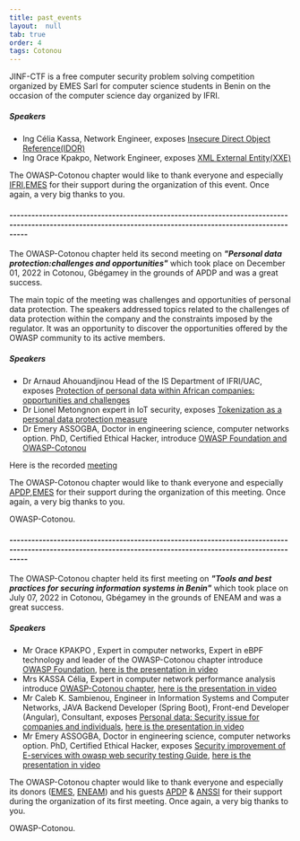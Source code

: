 ```yaml
---
title: past_events
layout:  null
tab: true
order: 4
tags: Cotonou
---
```


JINF-CTF is a free computer security problem solving competition organized by EMES Sarl for computer science students in Benin on the occasion of the computer science day organized by IFRI.

<h5>Speakers</h5>

<ul>
<li>
    Ing Célia Kassa, Network Engineer, exposes 
    <a href="assets/images/owasp-idor.pptx">
    Insecure Direct Object Reference(IDOR)</a>
</li>

<li>
    Ing Orace Kpakpo, Network Engineer, exposes 
    <a href="assets/images/owasp-xml-entity.pptx">
    XML External Entity(XXE)</a>
</li>

</ul>

The OWASP-Cotonou chapter would like to thank everyone and especially <a href="https://ifri-uac.bj/">IFRI</a>,<a href="https://www.emes.bj/">EMES</a> for their support during the organization of this event. Once again, a very big thanks to you.

<h4>-------------------------------------------------------------------------------------------------------------------------------------------------------------</h4>

The OWASP-Cotonou chapter held its second meeting on ***<i>"Personal data protection:challenges and opportunities"</i>*** which took place on December 01, 2022 in Cotonou, Gbégamey in the grounds of APDP and was a great success.

The main topic of the meeting was challenges and opportunities of personal data protection. The speakers addressed topics related to the challenges of data protection within the company and the constraints imposed by the regulator. It was an opportunity to discover the opportunities offered by the OWASP community to its active members.

<h5>Speakers</h5>

<ul>
<li>
    Dr Arnaud Ahouandjinou Head of the IS Department of IFRI/UAC, exposes 
    <a href="assets/images/Present-OWASP-AhA.pptx">
    Protection of personal data within African companies: opportunities and challenges</a>
</li>

<li>
    Dr Lionel Metongnon expert in IoT security, exposes 
    <a href="assets/images/owasp-chapter-OWASP-La-tokenisation-comme-mesure-de-protection-des-données-personnelles.pptx">
    Tokenization as a personal data protection measure</a>
</li>

<li>
    Dr Emery ASSOGBA, Doctor in engineering science, computer networks option. PhD, Certified Ethical Hacker, introduce
    <a href="owasp-chapter-OWASP-Web-Security-Testing-Guide.pptx.pdf">
    OWASP Foundation and OWASP-Cotonou</a>
</li>
</ul>

Here is the recorded <a href="https://www.youtube.com/watch?v=DZ0-ybyA8JM">meeting</a>

The OWASP-Cotonou chapter would like to thank everyone and especially <a href="https://www.apdp.bj/">APDP</a>,<a href="https://www.emes.bj/">EMES</a> for their support during the organization of this meeting. Once again, a very big thanks to you.

OWASP-Cotonou.

<h4>-------------------------------------------------------------------------------------------------------------------------------------------------------------</h4>

The OWASP-Cotonou chapter held its first meeting on ***<i>"Tools and best practices for securing information systems in Benin"</i>*** which took place on July 07, 2022 in Cotonou, Gbégamey in the grounds of ENEAM and was a great success.

<h5>Speakers</h5>

<ul>
<li>
    Mr Orace KPAKPO , Expert in computer networks, Expert in eBPF technology and leader of the OWASP-Cotonou chapter introduce
    <a href="https://fr.scribd.com/presentation/583222986/Presentation-d-OWASP">OWASP Foundation</a>,  
    <a href="https://www.youtube.com/watch?v=I0RkUlpzF6w&t=7s">here is the presentation in video</a>
</li>

<li>
    Mrs KASSA Célia, Expert in computer network performance analysis introduce
    <a href="https://fr.scribd.com/presentation/583223907/Presentation-du-chapitre-OWASP-Cotonou">OWASP-Cotonou chapter</a>, 
    <a href="https://www.youtube.com/watch?v=I0RkUlpzF6w&t=7s">here is the presentation in video</a>
</li>

<li>
    Mr Caleb K. Sambienou, Engineer in Information Systems and Computer Networks, JAVA Backend Developer (Spring Boot),
    Front-end Developer (Angular), Consultant, exposes <a href="https://fr.scribd.com/presentation/583225461/Donnees-a-caractere-personnel-Enjeu-securitaire-pour-les-entreprises-et-les-individus">Personal data: Security issue for companies and individuals</a>, 
    <a href="https://www.youtube.com/watch?v=MVRGdjG39TI&t=596s">here is the presentation in video</a>
</li>

<li>
    Mr Emery ASSOGBA, Doctor in engineering science, computer networks option. PhD, Certified Ethical Hacker, exposes 
<a href="https://fr.scribd.com/presentation/583226393/Ameliorer-la-securite-des-E-services-avec-OWASP-Web-Security-Testing-Guide">
Security improvement of E-services with owasp web security testing Guide</a>, 
    <a href="https://www.youtube.com/watch?v=3Tv3pGO3K2g&t=7s">here is the presentation in video</a>
</li>
</ul>


The OWASP-Cotonou chapter would like to thank everyone and especially its donors (<a href="https://www.emes.bj/">EMES</a>, <a href="http://eneam.uac.bj/">ENEAM</a>) and his guests <a href="https://www.apdp.bj/">APDP</a> & <a href="https://anssi.bj/">ANSSI</a> for their support during the organization of its first meeting. Once again, a very big thanks to you.

OWASP-Cotonou.

